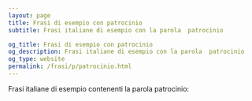 ```yaml
---
layout: page
title: Frasi di esempio con patrocinio 
subtitle: Frasi italiane di esempio con la parola  patrocinio

og_title: Frasi di esempio con patrocinio 
og_description: Frasi italiane di esempio con la parola  patrocinio
og_type: website
permalink: /frasi/p/patrocinio.html
---
```


Frasi italiane di esempio contenenti la parola patrocinio:


